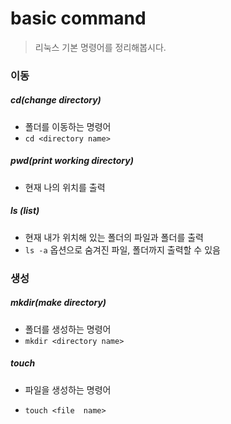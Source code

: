 # basic command

> 리눅스 기본 명령어를 정리해봅시다.



### 이동

##### cd(change directory)

- 폴더를 이동하는 명령어
- `cd <directory name>`

##### pwd(print working directory)

- 현재 나의 위치를 출력



##### ls (list)

- 현재 내가 위치해 있는 폴더의 파일과 폴더를 출력
- `ls -a` 옵션으로 숨겨진 파일, 폴더까지 출력할 수 있음



### 생성

##### mkdir(make directory)

- 폴더를 생성하는 명령어
- `mkdir <directory name>`



##### touch

- 파일을 생성하는 명령어

- `touch <file  name>`

  







